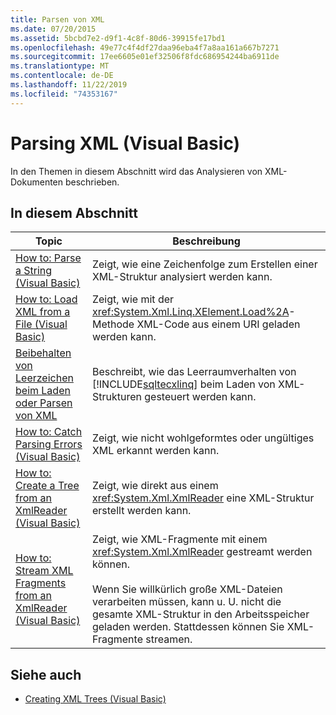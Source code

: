 ```yaml
---
title: Parsen von XML
ms.date: 07/20/2015
ms.assetid: 5bcbd7e2-d9f1-4c8f-80d6-39915fe17bd1
ms.openlocfilehash: 49e77c4f4df27daa96eba4f7a8aa161a667b7271
ms.sourcegitcommit: 17ee6605e01ef32506f8fdc686954244ba6911de
ms.translationtype: MT
ms.contentlocale: de-DE
ms.lasthandoff: 11/22/2019
ms.locfileid: "74353167"
---
```

# <a name="parsing-xml-visual-basic"></a>Parsing XML (Visual Basic)
In den Themen in diesem Abschnitt wird das Analysieren von XML-Dokumenten beschrieben.  
  
## <a name="in-this-section"></a>In diesem Abschnitt  
  
|Topic|Beschreibung|  
|-----------|-----------------|  
|[How to: Parse a String (Visual Basic)](../../../../visual-basic/programming-guide/concepts/linq/how-to-parse-a-string.md)|Zeigt, wie eine Zeichenfolge zum Erstellen einer XML-Struktur analysiert werden kann.|  
|[How to: Load XML from a File (Visual Basic)](../../../../visual-basic/programming-guide/concepts/linq/how-to-load-xml-from-a-file.md)|Zeigt, wie mit der <xref:System.Xml.Linq.XElement.Load%2A>-Methode XML-Code aus einem URI geladen werden kann.|  
|[Beibehalten von Leerzeichen beim Laden oder Parsen von XML](../../../../visual-basic/programming-guide/concepts/linq/preserving-white-space-while-loading-or-parsing-xml.md)|Beschreibt, wie das Leerraumverhalten von [!INCLUDE[sqltecxlinq](~/includes/sqltecxlinq-md.md)] beim Laden von XML-Strukturen gesteuert werden kann.|  
|[How to: Catch Parsing Errors (Visual Basic)](../../../../visual-basic/programming-guide/concepts/linq/how-to-catch-parsing-errors.md)|Zeigt, wie nicht wohlgeformtes oder ungültiges XML erkannt werden kann.|  
|[How to: Create a Tree from an XmlReader (Visual Basic)](../../../../visual-basic/programming-guide/concepts/linq/how-to-create-a-tree-from-an-xmlreader.md)|Zeigt, wie direkt aus einem <xref:System.Xml.XmlReader> eine XML-Struktur erstellt werden kann.|  
|[How to: Stream XML Fragments from an XmlReader (Visual Basic)](../../../../visual-basic/programming-guide/concepts/linq/how-to-stream-xml-fragments-from-an-xmlreader.md)|Zeigt, wie XML-Fragmente mit einem <xref:System.Xml.XmlReader> gestreamt werden können.<br /><br /> Wenn Sie willkürlich große XML-Dateien verarbeiten müssen, kann u. U. nicht die gesamte XML-Struktur in den Arbeitsspeicher geladen werden. Stattdessen können Sie XML-Fragmente streamen.|  
  
## <a name="see-also"></a>Siehe auch

- [Creating XML Trees (Visual Basic)](../../../../visual-basic/programming-guide/concepts/linq/creating-xml-trees.md)
